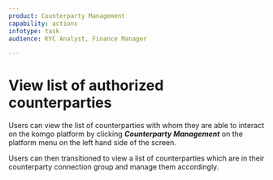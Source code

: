 ```yaml
---
product: Counterparty Management
capability: actions
infotype: task
audience: KYC Analyst, Finance Manager

---
```

# View list of authorized counterparties

Users can view the list of counterparties with whom they are able to interact on the komgo platform by clicking _**Counterparty Management**_ on the platform menu on the left hand side of the screen.

Users can then transitioned to view a list of counterparties which are in their counterparty connection group and manage them accordingly.

